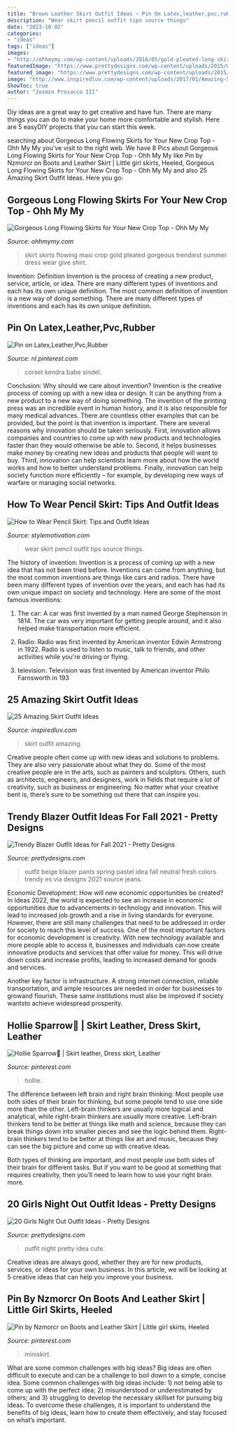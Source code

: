 ```yaml
---
title: "Brown Leather Skirt Outfit Ideas ~ Pin On Latex,leather,pvc,rubber"
description: "Wear skirt pencil outfit tips source things"
date: "2023-10-02"
categories:
- "ideas"
tags: ["ideas"]
images:
- "http://ohhmymy.com/wp-content/uploads/2016/05/gold-pleated-long-skirt.jpg"
featuredImage: "https://www.prettydesigns.com/wp-content/uploads/2015/09/20-girls-night-out-outfit-ideas13.jpg"
featured_image: "https://www.prettydesigns.com/wp-content/uploads/2015/09/20-girls-night-out-outfit-ideas13.jpg"
image: "http://www.inspiredluv.com/wp-content/uploads/2017/01/Amazing-Skirt-Outfit-Ideas-5.jpg"
ShowToc: true
author: "Jasmin Prosacco III"
---
```



Diy ideas are a great way to get creative and have fun. There are many things you can do to make your home more comfortable and stylish. Here are 5 easyDIY projects that you can start this week.

	

		
searching about Gorgeous Long Flowing Skirts for Your New Crop Top - Ohh My My you've visit to the right web. We have 8 Pics about Gorgeous Long Flowing Skirts for Your New Crop Top - Ohh My My like Pin by Nzmorcr on Boots and Leather Skirt | Little girl skirts, Heeled, Gorgeous Long Flowing Skirts for Your New Crop Top - Ohh My My and also 25 Amazing Skirt Outfit Ideas. Here you go:
		
    
## Gorgeous Long Flowing Skirts For Your New Crop Top - Ohh My My

<img loading=lazy src="http://ohhmymy.com/wp-content/uploads/2016/05/gold-pleated-long-skirt.jpg" onerror="this.onerror=null;this.src='https://tse1.mm.bing.net/th?id=OIP.rCmTREUSyzrrOTydPbD1NAHaKS&amp;pid=15.1';" alt="Gorgeous Long Flowing Skirts for Your New Crop Top - Ohh My My">

_Source: ohhmymy.com_

>skirt skirts flowing maxi crop gold pleated gorgeous trendiest summer dress wear give shirt. 

	

Invention: Definition
Invention is the process of creating a new product, service, article, or idea. There are many different types of inventions and each has its own unique definition. The most common definition of invention is a new way of doing something. There are many different types of inventions and each has its own unique definition.

    
## Pin On Latex,Leather,Pvc,Rubber

<img loading=lazy src="https://i.pinimg.com/736x/3f/02/a5/3f02a5e41065823c478a67fb5addf17c.jpg" onerror="this.onerror=null;this.src='https://tse4.mm.bing.net/th?id=OIP.3TxPOKXH7WtkDlMPE17PfwHaNK&amp;pid=15.1';" alt="Pin on Latex,Leather,Pvc,Rubber">

_Source: nl.pinterest.com_

>corset kendra babe sindel. 

	

Conclusion: Why should we care about invention?
Invention is the creative process of coming up with a new idea or design. It can be anything from a new product to a new way of doing something. The invention of the printing press was an incredible event in human history, and it is also responsible for many medical advances. There are countless other examples that can be provided, but the point is that invention is important.
There are several reasons why innovation should be taken seriously. First, innovation allows companies and countries to come up with new products and technologies faster than they would otherwise be able to. Second, it helps businesses make money by creating new ideas and products that people will want to buy. Third, innovation can help scientists learn more about how the world works and how to better understand problems. Finally, innovation can help society function more efficiently – for example, by developing new ways of warfare or managing social networks.

    
## How To Wear Pencil Skirt: Tips And Outfit Ideas

<img loading=lazy src="https://www.stylemotivation.com/wp-content/uploads/2014/01/How-to-Wear-Pencil-Skirt-Tips-and-Outfit-Ideas-4.jpg" onerror="this.onerror=null;this.src='https://tse1.mm.bing.net/th?id=OIP.njGY9bxMbJ7nPAh_0AHDKQHaLY&amp;pid=15.1';" alt="How to Wear Pencil Skirt: Tips and Outfit Ideas">

_Source: stylemotivation.com_

>wear skirt pencil outfit tips source things. 

	

The history of invention:
Invention is a process of coming up with a new idea that has not been tried before. Inventions can come from anything, but the most common inventions are things like cars and radios. There have been many different types of invention over the years, and each has had its own unique impact on society and technology. Here are some of the most famous inventions:
1) The car: A car was first invented by a man named George Stephenson in 1814. The car was very important for getting people around, and it also helped make transportation more efficient.

2) Radio: Radio was first invented by American inventor Edwin Armstrong in 1922. Radio is used to listen to music, talk to friends, and other activities while you're driving or flying.

3) television: Television was first invented by American inventor Philo Farnsworth in 193
    
## 25 Amazing Skirt Outfit Ideas

<img loading=lazy src="http://www.inspiredluv.com/wp-content/uploads/2017/01/Amazing-Skirt-Outfit-Ideas-5.jpg" onerror="this.onerror=null;this.src='https://tse4.mm.bing.net/th?id=OIP.-zByXH1zPD9Bey2kcyL0kAHaLG&amp;pid=15.1';" alt="25 Amazing Skirt Outfit Ideas">

_Source: inspiredluv.com_

>skirt outfit amazing. 

	

Creative people often come up with new ideas and solutions to problems. They are also very passionate about what they do. Some of the most creative people are in the arts, such as painters and sculptors. Others, such as architects, engineers, and designers, work in fields that require a lot of creativity, such as business or engineering. No matter what your creative bent is, there’s sure to be something out there that can inspire you.

    
## Trendy Blazer Outfit Ideas For Fall 2021 - Pretty Designs

<img loading=lazy src="https://www.prettydesigns.com/wp-content/uploads/2014/09/Neutral-Beige-Outfit-Idea-with-Black-Pants.jpg" onerror="this.onerror=null;this.src='https://tse1.mm.bing.net/th?id=OIP.W_dfdIaIrYWCDRRMclhxawHaK2&amp;pid=15.1';" alt="Trendy Blazer Outfit Ideas for Fall 2021 - Pretty Designs">

_Source: prettydesigns.com_

>outfit beige blazer pants spring pastel idea fall neutral fresh colors trendy es via designs 2021 source jeans. 

	

Economic Development: How will new economic opportunities be created?
In Ideas 2022, the world is expected to see an increase in economic opportunities due to advancements in technology and innovation. This will lead to increased job growth and a rise in living standards for everyone. However, there are still many challenges that need to be addressed in order for society to reach this level of success. 
One of the most important factors for economic development is creativity. With new technology available and more people able to access it, businesses and individuals can now create innovative products and services that offer value for money. This will drive down costs and increase profits, leading to increased demand for goods and services.

Another key factor is infrastructure. A strong internet connection, reliable transportation, and ample resources are needed in order for businesses to growand flourish. These same institutions must also be improved if society wantsto achieve widespread prosperity.

    
## Hollie Sparrow💖 | Skirt Leather, Dress Skirt, Leather

<img loading=lazy src="https://i.pinimg.com/736x/d3/bb/6a/d3bb6a9dec3e2c00a40b8bf08bba3ae2.jpg" onerror="this.onerror=null;this.src='https://tse1.mm.bing.net/th?id=OIP.lY5LMoS7F2ROAnnQ3qxCPwHaNb&amp;pid=15.1';" alt="Hollie Sparrow💖 | Skirt leather, Dress skirt, Leather">

_Source: pinterest.com_

>hollie. 

	

The difference between left brain and right brain thinking:
Most people use both sides of their brain for thinking, but some people tend to use one side more than the other. Left-brain thinkers are usually more logical and analytical, while right-brain thinkers are usually more creative.
Left-brain thinkers tend to be better at things like math and science, because they can break things down into smaller pieces and see the logic behind them. Right-brain thinkers tend to be better at things like art and music, because they can see the big picture and come up with creative ideas.

Both types of thinking are important, and most people use both sides of their brain for different tasks. But if you want to be good at something that requires creativity, then you’ll need to learn how to use your right brain more.

    
## 20 Girls Night Out Outfit Ideas - Pretty Designs

<img loading=lazy src="https://www.prettydesigns.com/wp-content/uploads/2015/09/20-girls-night-out-outfit-ideas13.jpg" onerror="this.onerror=null;this.src='https://tse1.mm.bing.net/th?id=OIP.rC3VmS2Bjcmu6NIu55275QHaLH&amp;pid=15.1';" alt="20 Girls Night Out Outfit Ideas - Pretty Designs">

_Source: prettydesigns.com_

>outfit night pretty idea cute. 

	

Creative ideas are always good, whether they are for new products, services, or ideas for your own business. In this article, we will be looking at 5 creative ideas that can help you improve your business.

    
## Pin By Nzmorcr On Boots And Leather Skirt | Little Girl Skirts, Heeled

<img loading=lazy src="https://i.pinimg.com/736x/06/db/f4/06dbf4294b6a4a8f28ca6b079ce481d4.jpg" onerror="this.onerror=null;this.src='https://tse3.mm.bing.net/th?id=OIP.gT8hyXikeAIOrsbemtjGKwHaJ3&amp;pid=15.1';" alt="Pin by Nzmorcr on Boots and Leather Skirt | Little girl skirts, Heeled">

_Source: pinterest.com_

>miniskirt. 

	

What are some common challenges with big ideas?
Big ideas are often difficult to execute and can be a challenge to boil down to a simple, concise idea. Some common challenges with big ideas include: 1) not being able to come up with the perfect idea; 2) misunderstood or underestimated by others; and 3) struggling to develop the necessary skillset for pursuing big ideas. To overcome these challenges, it is important to understand the benefits of big ideas, learn how to create them effectively, and stay focused on what’s important.

